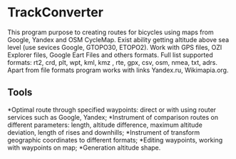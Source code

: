 # TrackConverter
This program purpose to creating routes for bicycles using maps from Google, Yandex and OSM CycleMap.
Exist ability getting altitude above sea level (use sevices Google, GTOPO30, ETOPO2).
Work with GPS files, OZI Explorer files, Google Eart Files and others formats.
Full list supported formats: rt2, crd, plt, wpt, kml, kmz , rte, gpx, csv, osm, nmea, txt, adrs.
Apart from file formats program works with links Yandex.ru, Wikimapia.org.

## Tools
*Optimal route through specified waypoints: direct or with using router services such as Google, Yandex;
*Instrument of comparison routes on different parameters: length, altitude difference, maximum altitude deviation, length of rises and downhills;
*Instrument of transform geographic coordinates to different formats;
*Editing waypoints, working with waypoints on map;
*Generation altitude shape.
